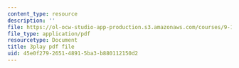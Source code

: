 ```yaml
---
content_type: resource
description: ''
file: https://ol-ocw-studio-app-production.s3.amazonaws.com/courses/9-13-the-human-brain-spring-2019/45e0f279265148915ba3b880112150d2_Nk0H3o-hRMA.pdf
file_type: application/pdf
resourcetype: Document
title: 3play pdf file
uid: 45e0f279-2651-4891-5ba3-b880112150d2
---
```

